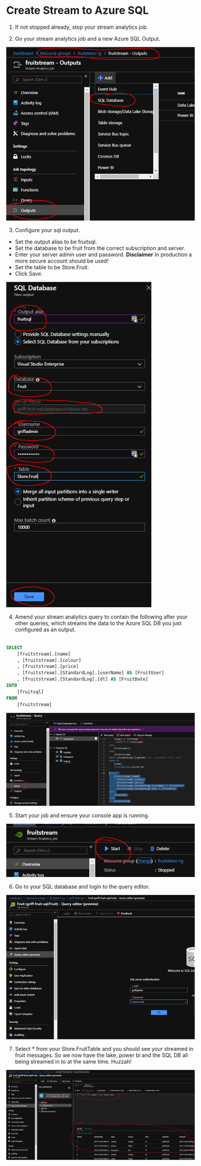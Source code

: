 # Create Stream to Azure SQL

1. If not stopped already, stop your stream analytics job.

1. Go your stream analytics job and a new Azure SQL Output.

![Create SQL Output](Images/CreateSQLOutput.PNG)

3. Configure your sql output.
* Set the output alias to be fruitsql.
* Set the database to be fruit from the correct subscription and server.
* Enter your server admin user and password. **Disclaimer** In production a more secure account should be used!
* Set the table to be Store.Fruit. 
* Click Save. 

![Configure SQL Output](Images/ConfigureSQLOutput.PNG)

4. Amend your stream analytics query to contain the following after your other queries, which streams the data to the Azure SQL DB you just configured as an output. 

```sql

SELECT 
    [fruitstream].[name]
    , [fruitstream].[colour]
    , [fruitstream].[price]
    , [fruitstream].[StandardLog].[userName] AS [FruitUser]
    , [fruitstream].[StandardLog].[dt] AS [FruitDate]
INTO 
    [fruitsql]
FROM
    [fruitstream]
```

![Create SQL Query](Images/AddFruitSQLQuery.PNG)

5. Start your job and ensure your console app is running. 

![Start Job](Images/StartJob.PNG)

6. Go to your SQL database and login to the query editor. 

![Login Query Editor](Images/LoginQueryEditor.PNG)

7. Select * from your Store.FruitTable and you should see your streamed in fruit messages. So we now have the lake, power bi and the SQL DB all being streamed in to at the same time. Huzzah! 

![Fruit SQL Output](Images/FruitSQLOutput.PNG)